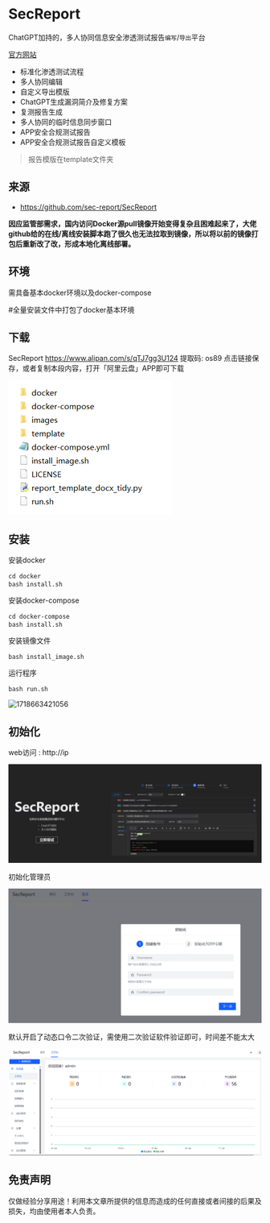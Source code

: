 # SecReport



ChatGPT加持的，多人协同信息安全渗透测试报告`编写`/`导出`平台

[官方网站](https://sec-report.com/)

- 标准化渗透测试流程
- 多人协同编辑
- 自定义导出模版
- ChatGPT生成漏洞简介及修复方案
- 复测报告生成
- 多人协同的临时信息同步窗口
- APP安全合规测试报告
- APP安全合规测试报告自定义模板

> 报告模版在template文件夹



## 来源

- https://github.com/sec-report/SecReport

**因应监管部需求，国内访问Docker源pull镜像开始变得复杂且困难起来了，大佬github给的在线/离线安装脚本跑了很久也无法拉取到镜像，所以将以前的镜像打包后重新改了改，形成本地化离线部署。**





## 环境

需具备基本docker环境以及docker-compose

#全量安装文件中打包了docker基本环境



## 下载

SecReport https://www.alipan.com/s/qTJ7gg3U124 提取码: os89 点击链接保存，或者复制本段内容，打开「阿里云盘」APP即可下载 

![1718663155203](https://github.com/chengling-ing/SecReport/blob/master/image/1718663155203.png)





## 安装

安装docker

```
cd docker
bash install.sh
```

安装docker-compose

```
cd docker-compose
bash install.sh
```

安装镜像文件

```
bash install_image.sh
```

运行程序

```
bash run.sh
```

![1718663421056](C:\Users\admin\AppData\Roaming\Typora\typora-user-images\1718663421056.png)



## 初始化

web访问 :   http://ip

![1718663536585](https://github.com/chengling-ing/SecReport/blob/master/image/1718663536585.png)

初始化管理员

![1718663584336](https://github.com/chengling-ing/SecReport/blob/master/image/1718663584336.png)

默认开启了动态口令二次验证，需使用二次验证软件验证即可，时间差不能太大

![1718663950787](https://github.com/chengling-ing/SecReport/blob/master/image/1718663950787.png)





## 免责声明

仅做经验分享用途！利用本文章所提供的信息而造成的任何直接或者间接的后果及损失，均由使用者本人负责。
